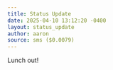 ```yaml
---
title: Status Update
date: 2025-04-10 13:12:20 -0400
layout: status_update
author: aaron
source: sms ($0.0079)
---
```

Lunch out!
